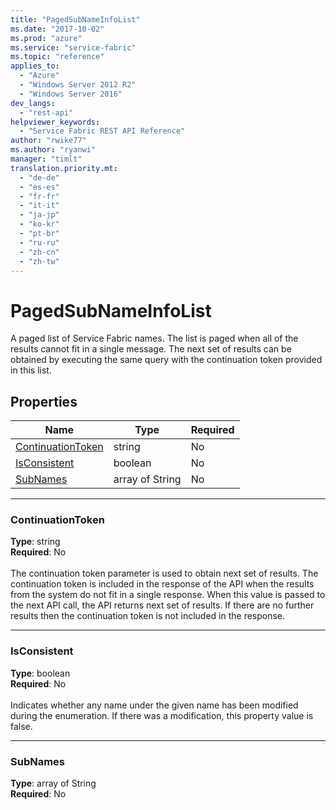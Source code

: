 ```yaml
---
title: "PagedSubNameInfoList"
ms.date: "2017-10-02"
ms.prod: "azure"
ms.service: "service-fabric"
ms.topic: "reference"
applies_to: 
  - "Azure"
  - "Windows Server 2012 R2"
  - "Windows Server 2016"
dev_langs: 
  - "rest-api"
helpviewer_keywords: 
  - "Service Fabric REST API Reference"
author: "rwike77"
ms.author: "ryanwi"
manager: "timlt"
translation.priority.mt: 
  - "de-de"
  - "es-es"
  - "fr-fr"
  - "it-it"
  - "ja-jp"
  - "ko-kr"
  - "pt-br"
  - "ru-ru"
  - "zh-cn"
  - "zh-tw"
---
```

# PagedSubNameInfoList

A paged list of Service Fabric names. The list is paged when all of the results cannot fit in a single message. The next set of results can be obtained by executing the same query with the continuation token provided in this list.

## Properties

| Name | Type | Required |
| --- | --- | --- |
| [ContinuationToken](#continuationtoken) | string | No |
| [IsConsistent](#isconsistent) | boolean | No |
| [SubNames](#subnames) | array of String | No |

____
### ContinuationToken
__Type__: string <br/>
__Required__: No<br/>
<br/>
The continuation token parameter is used to obtain next set of results. The continuation token is included in the response of the API when the results from the system do not fit in a single response. When this value is passed to the next API call, the API returns next set of results. If there are no further results then the continuation token is not included in the response.

____
### IsConsistent
__Type__: boolean <br/>
__Required__: No<br/>
<br/>
Indicates whether any name under the given name has been modified during the enumeration. If there was a modification, this property value is false.

____
### SubNames
__Type__: array of String <br/>
__Required__: No<br/>
<br/>

